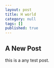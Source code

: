 ```yaml
---
layout: post
title: H world
category: null
tags: []
published: true
---
```

## A New Post

this is a any test post.
